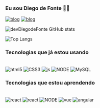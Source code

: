 ###  Eu sou Diego de Fonte 🧑‍💻

[![blog](https://img.shields.io/badge/LinkedIn-0077B5?style=for-the-badge&logo=linkedin&logoColor=white)](https://www.linkedin.com/in/diego-de-fonte-b97b2314b/)
[![blog](https://img.shields.io/badge/GitHub-100000?style=for-the-badge&logo=github&logoColor=white)](https://github.com/devDiegodeFonte)


![devDiegodeFonte GitHub stats](https://github-readme-stats.vercel.app/api?username=devDiegodeFonte&show_icons==true&theme=gruvbox)

![Top Langs](https://github-readme-stats.vercel.app/api/top-langs/?username=devDiegodeFonte&langs_count=8)


### Tecnologias que já estou usando

<div style="display: inline_block"><br/>
    <img align="center" alt="html5" src="https://img.shields.io/badge/HTML5-E34F26?style=for-the-badge&logo=html5&logoColor=white" />
    <img align="center" alt="CSS3" src="https://img.shields.io/badge/CSS3-1572B6?style=for-the-badge&logo=css3&logoColor=white" />
    <img align="center" alt="js" src="https://img.shields.io/badge/JavaScript-F7DF1E?style=for-the-badge&logo=javascript&logoColor=black" />
    <img align="center" alt="NODE" src="https://img.shields.io/badge/Node.js-43853D?style=for-the-badge&logo=node.js&logoColor=white" />
    <img align="center" alt="MySQL" src="https://img.shields.io/badge/MySQL-00000F?style=for-the-badge&logo=mysql&logoColor=white" />
    

</div>

### Tecnologias que estou aprendendo

<div style="display: inline_block"><br/>
    <img align="center" alt="react" src="https://img.shields.io/badge/Java-ED8B00?style=for-the-badge&logo=openjdk&logoColor=white" />
    <img align="center" alt="react" src="https://img.shields.io/badge/React-20232A?style=for-the-badge&logo=react&logoColor=61DAFB" />
    <img align="center" alt="NODE" src="https://img.shields.io/badge/Node.js-43853D?style=for-the-badge&logo=node.js&logoColor=white" />
    <img align="center" alt="vue" src="https://img.shields.io/badge/Vue.js-35495E?style=for-the-badge&logo=vue.js&logoColor=4FC08D" />
    <img align="center" alt="angular" src="https://img.shields.io/badge/Angular-DD0031?style=for-the-badge&logo=angular&logoColor=white" />
</div>
